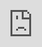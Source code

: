 ```yaml
---
layout: post
title:  "54 Small Business Ideas for Anyone Who Wants to Run Their Own Business"
date:   2021-10-23 11:02:58 +0200
categories: jekyll update
image: /images/posts/small-business-ideas.jpg
---
```


Airbnb Co-founder, Brian Chesky, said, "If we tried to think of a good idea, we wouldn’t have been able to think of a good idea. You just have to find the solution for a problem in your own life."

If you’re like Brian and you’ve already thought about a solution for a problem you encounter in your life — or you’re on the path to doing so — then starting a small business may be in your future. It may also be for you if you dream of clocking out of your nine-to-five job for the last time and becoming your own boss.

But while you might feel ready for a new venture and passionate about your idea, you might be looking for some direction.

Best Small Business Ideas
=======
1. Handyman
-----------
<img alt="Handyman website homepage picturing four images of handymen helping clients with tasks " src="https://blog.hubspot.com/hs-fs/hubfs/Google%20Drive%20Integration/53%20Small%20Business%20Ideas%20for%20Anyone%20Who%20Wants%20to%20Run%20Their%20Own%20Business-Mar-12-2021-12-15-26-38-AM.png?width=650&amp;name=53%20Small%20Business%20Ideas%20for%20Anyone%20Who%20Wants%20to%20Run%20Their%20Own%20Business-Mar-12-2021-12-15-26-38-AM.png" title="" width="650" style="margin-left: auto; margin-right: auto; display: block; width: 650px;" srcset="https://blog.hubspot.com/hs-fs/hubfs/Google%20Drive%20Integration/53%20Small%20Business%20Ideas%20for%20Anyone%20Who%20Wants%20to%20Run%20Their%20Own%20Business-Mar-12-2021-12-15-26-38-AM.png?width=325&amp;name=53%20Small%20Business%20Ideas%20for%20Anyone%20Who%20Wants%20to%20Run%20Their%20Own%20Business-Mar-12-2021-12-15-26-38-AM.png 325w, https://blog.hubspot.com/hs-fs/hubfs/Google%20Drive%20Integration/53%20Small%20Business%20Ideas%20for%20Anyone%20Who%20Wants%20to%20Run%20Their%20Own%20Business-Mar-12-2021-12-15-26-38-AM.png?width=650&amp;name=53%20Small%20Business%20Ideas%20for%20Anyone%20Who%20Wants%20to%20Run%20Their%20Own%20Business-Mar-12-2021-12-15-26-38-AM.png 650w, https://blog.hubspot.com/hs-fs/hubfs/Google%20Drive%20Integration/53%20Small%20Business%20Ideas%20for%20Anyone%20Who%20Wants%20to%20Run%20Their%20Own%20Business-Mar-12-2021-12-15-26-38-AM.png?width=975&amp;name=53%20Small%20Business%20Ideas%20for%20Anyone%20Who%20Wants%20to%20Run%20Their%20Own%20Business-Mar-12-2021-12-15-26-38-AM.png 975w, https://blog.hubspot.com/hs-fs/hubfs/Google%20Drive%20Integration/53%20Small%20Business%20Ideas%20for%20Anyone%20Who%20Wants%20to%20Run%20Their%20Own%20Business-Mar-12-2021-12-15-26-38-AM.png?width=1300&amp;name=53%20Small%20Business%20Ideas%20for%20Anyone%20Who%20Wants%20to%20Run%20Their%20Own%20Business-Mar-12-2021-12-15-26-38-AM.png 1300w, https://blog.hubspot.com/hs-fs/hubfs/Google%20Drive%20Integration/53%20Small%20Business%20Ideas%20for%20Anyone%20Who%20Wants%20to%20Run%20Their%20Own%20Business-Mar-12-2021-12-15-26-38-AM.png?width=1625&amp;name=53%20Small%20Business%20Ideas%20for%20Anyone%20Who%20Wants%20to%20Run%20Their%20Own%20Business-Mar-12-2021-12-15-26-38-AM.png 1625w, https://blog.hubspot.com/hs-fs/hubfs/Google%20Drive%20Integration/53%20Small%20Business%20Ideas%20for%20Anyone%20Who%20Wants%20to%20Run%20Their%20Own%20Business-Mar-12-2021-12-15-26-38-AM.png?width=1950&amp;name=53%20Small%20Business%20Ideas%20for%20Anyone%20Who%20Wants%20to%20Run%20Their%20Own%20Business-Mar-12-2021-12-15-26-38-AM.png 1950w" sizes="(max-width: 650px) 100vw, 650px">
Are you always fixing things around the house? Often on-call when friends need small projects completed? Create a website, conduct a competitive analysis to determine what your time and expertise are worth, and turn to the friends you’ve helped before for referrals.

2. Woodworker
-----------
Similarly, if you have a passion for crafting beautiful furniture or other home goods out of wood, that could be a small business niche for you. Get started by listing a few of your pieces on sites like Etsy. Once you build a following, consider starting a website, accepting custom orders, or expanding to refinishing work and upholstery.

3. Online Dating Consultant
-----------
Dating consultants usually charge for their time. They help people create successful online dating profiles, source possible matches from outside the typical online channels, and offer a level of personalization that a site like Tinder can’t. Think you’ve got a knack for the match? This might be the business for you.

4. Sewing and Alteration Specialist
-----------
<img alt="Small business sewing and alteration specialist measuring a person's chest for a suit" src="https://blog.hubspot.com/hs-fs/hubfs/Google%20Drive%20Integration/53%20Small%20Business%20Ideas%20for%20Anyone%20Who%20Wants%20to%20Run%20Their%20Own%20Business-3.png?width=650&amp;name=53%20Small%20Business%20Ideas%20for%20Anyone%20Who%20Wants%20to%20Run%20Their%20Own%20Business-3.png" title="" width="650" style="margin-left: auto; margin-right: auto; display: block; width: 650px;" srcset="https://blog.hubspot.com/hs-fs/hubfs/Google%20Drive%20Integration/53%20Small%20Business%20Ideas%20for%20Anyone%20Who%20Wants%20to%20Run%20Their%20Own%20Business-3.png?width=325&amp;name=53%20Small%20Business%20Ideas%20for%20Anyone%20Who%20Wants%20to%20Run%20Their%20Own%20Business-3.png 325w, https://blog.hubspot.com/hs-fs/hubfs/Google%20Drive%20Integration/53%20Small%20Business%20Ideas%20for%20Anyone%20Who%20Wants%20to%20Run%20Their%20Own%20Business-3.png?width=650&amp;name=53%20Small%20Business%20Ideas%20for%20Anyone%20Who%20Wants%20to%20Run%20Their%20Own%20Business-3.png 650w, https://blog.hubspot.com/hs-fs/hubfs/Google%20Drive%20Integration/53%20Small%20Business%20Ideas%20for%20Anyone%20Who%20Wants%20to%20Run%20Their%20Own%20Business-3.png?width=975&amp;name=53%20Small%20Business%20Ideas%20for%20Anyone%20Who%20Wants%20to%20Run%20Their%20Own%20Business-3.png 975w, https://blog.hubspot.com/hs-fs/hubfs/Google%20Drive%20Integration/53%20Small%20Business%20Ideas%20for%20Anyone%20Who%20Wants%20to%20Run%20Their%20Own%20Business-3.png?width=1300&amp;name=53%20Small%20Business%20Ideas%20for%20Anyone%20Who%20Wants%20to%20Run%20Their%20Own%20Business-3.png 1300w, https://blog.hubspot.com/hs-fs/hubfs/Google%20Drive%20Integration/53%20Small%20Business%20Ideas%20for%20Anyone%20Who%20Wants%20to%20Run%20Their%20Own%20Business-3.png?width=1625&amp;name=53%20Small%20Business%20Ideas%20for%20Anyone%20Who%20Wants%20to%20Run%20Their%20Own%20Business-3.png 1625w, https://blog.hubspot.com/hs-fs/hubfs/Google%20Drive%20Integration/53%20Small%20Business%20Ideas%20for%20Anyone%20Who%20Wants%20to%20Run%20Their%20Own%20Business-3.png?width=1950&amp;name=53%20Small%20Business%20Ideas%20for%20Anyone%20Who%20Wants%20to%20Run%20Their%20Own%20Business-3.png 1950w" sizes="(max-width: 650px) 100vw, 650px">
People will always need clothing hemmed and buttons mended — and you could be the person to do it. If you love sewing, start by offering simple services like those mentioned above and expand your repertoire to dressmaking and design as you build a customer base and demand.

5. Freelance Developer
-----------
From building websites for other small businesses to providing technical support for certain projects, quality web development is in high demand right now. As a web developer, you'll naturally have a technical skill set. Distill your knowledge and expertise so customers who don't have your experience are able to understand what it is you'll be helping them achieve.

To help with this, test your messaging on friends and family who don’t have a firm understanding of the work you do. If they’re able to summarize what you do, your messaging is likely effective among people outside of your industry.

6. Personal Trainer
-----------
Offer in-home consultations, personalized nutrition and exercise regimens, and community boot camps to get the word out. Don’t forget to populate an Instagram feed with inspirational quotes, free exercise videos, and yummy snack ideas as well — it’s a common way for fitness gurus to build their brands in our digital world.

If you choose to go this route, it’s OK to start small at first, then scale up. For instance, MOURfit is a personal training business in Indianapolis that started in a shared gym, then grew to a private gym that offers group fitness, personal training, and nutrition services.

7. Freelance Graphic Designer
-----------
Set your own hours, choose your projects, and build a portfolio and business you’re proud of. From website design to blog graphics and more, many companies seek out experienced graphic designers for support on a variety of projects.

If you’re just starting out with graphic design, try these eight tips and tricks that are ideal for beginners. If you’re more experienced but need to build your portfolio to attract clients, these prompts will get your creativity flowing in no time.

8. Life/ Career Coach
-----------
If you have experience navigating career, personal, and social transitions successfully, put it to good use as a life or career coach. Many of us are looking for guidance in our careers — and finding someone with the time to mentor us can be tough.

Life/ career coaches don’t come cheap, but they are able to offer clients the intense and hands-on training and advice they need to make serious moves in their personal and professional lives. After all, everyone needs some uplifting advice from time to time.

<img alt="Career Coach Nariah Broadus" src="https://blog.hubspot.com/hs-fs/hubfs/Google%20Drive%20Integration/53%20Small%20Business%20Ideas%20for%20Anyone%20Who%20Wants%20to%20Run%20Their%20Own%20Business.jpeg?width=650&amp;name=53%20Small%20Business%20Ideas%20for%20Anyone%20Who%20Wants%20to%20Run%20Their%20Own%20Business.jpeg" title="" width="650" style="margin-left: auto; margin-right: auto; display: block; width: 650px;" srcset="https://blog.hubspot.com/hs-fs/hubfs/Google%20Drive%20Integration/53%20Small%20Business%20Ideas%20for%20Anyone%20Who%20Wants%20to%20Run%20Their%20Own%20Business.jpeg?width=325&amp;name=53%20Small%20Business%20Ideas%20for%20Anyone%20Who%20Wants%20to%20Run%20Their%20Own%20Business.jpeg 325w, https://blog.hubspot.com/hs-fs/hubfs/Google%20Drive%20Integration/53%20Small%20Business%20Ideas%20for%20Anyone%20Who%20Wants%20to%20Run%20Their%20Own%20Business.jpeg?width=650&amp;name=53%20Small%20Business%20Ideas%20for%20Anyone%20Who%20Wants%20to%20Run%20Their%20Own%20Business.jpeg 650w, https://blog.hubspot.com/hs-fs/hubfs/Google%20Drive%20Integration/53%20Small%20Business%20Ideas%20for%20Anyone%20Who%20Wants%20to%20Run%20Their%20Own%20Business.jpeg?width=975&amp;name=53%20Small%20Business%20Ideas%20for%20Anyone%20Who%20Wants%20to%20Run%20Their%20Own%20Business.jpeg 975w, https://blog.hubspot.com/hs-fs/hubfs/Google%20Drive%20Integration/53%20Small%20Business%20Ideas%20for%20Anyone%20Who%20Wants%20to%20Run%20Their%20Own%20Business.jpeg?width=1300&amp;name=53%20Small%20Business%20Ideas%20for%20Anyone%20Who%20Wants%20to%20Run%20Their%20Own%20Business.jpeg 1300w, https://blog.hubspot.com/hs-fs/hubfs/Google%20Drive%20Integration/53%20Small%20Business%20Ideas%20for%20Anyone%20Who%20Wants%20to%20Run%20Their%20Own%20Business.jpeg?width=1625&amp;name=53%20Small%20Business%20Ideas%20for%20Anyone%20Who%20Wants%20to%20Run%20Their%20Own%20Business.jpeg 1625w, https://blog.hubspot.com/hs-fs/hubfs/Google%20Drive%20Integration/53%20Small%20Business%20Ideas%20for%20Anyone%20Who%20Wants%20to%20Run%20Their%20Own%20Business.jpeg?width=1950&amp;name=53%20Small%20Business%20Ideas%20for%20Anyone%20Who%20Wants%20to%20Run%20Their%20Own%20Business.jpeg 1950w" sizes="(max-width: 650px) 100vw, 650px">

Looking for inspiration? Nariah Broadus has dedicated more than 20 years to helping people create better working environments and navigate change successfully as a career and leadership coach. Check out her story for more inspiration to get started with this small business idea.

9. Resume Writer
-----------
Creating a resume, cover letter, and — when necessary — portfolio for a new job can be tough and time consuming. That’s why many people hire help. Assist clients with tailored resumes, beautifully edited cover letters, and carefully-crafted portfolios that make it impossible for employers to ignore.

10. Freelance Writer
-----------
If you have writing skills, there’s someone out there willing to pay you for them. Write blog posts, magazine articles, and website copy galore — just make sure you have a body of work built up to share with potential clients. Even if you create a few sample pieces to have on hand, they’ll help exhibit your work and attract new business.

11. Translator
-----------
Speak a foreign language? Start a translation service. Consider specializing in a specific genre of translation, like medical or financial translation, as you might be able to fill a niche need in your community.

12. Garden Designer
-----------
Many people have the willingness to do the dirty work in their backyards, but few have the know-how to complete the first part of this process — designing and planning the backyard space. Draw up the designs for your clients’ outdoor spaces and let them do the actual digging.

13. Ecommerce Store Owner
-----------
Do you create, collect, or curate anything special? Consider starting an ecommerce store and turning your hobby into a full-time job. Whether you need somewhere to sell all that pottery you’ve been making, or an excuse to search for the sports memorabilia you love tracking down, an ecommerce store can make it financially viable for you to pursue your passion.

14. Landscaper
-----------
Mowing, tree-trimming, and seasonal decor are all neighborhood needs. If you have or can acquire the equipment, a landscaping business can be a lucrative affair.

15. Videographer
-----------
Video production requires you to have invested in the equipment up front which can be quite expensive. But that’s also what makes your services so valuable. Make sure you have a reel of your work to share or create a website with several selections of your work available for interested viewers.

To learn more about the art of videography, check out The Ultimate Guide to Video Marketing.

16. Photographer
-----------
Start by conducting photo shoots for your family and friends. As you build a body of work, ask for referrals and reviews. Photography businesses often grow by word of mouth, so create a Facebook page where you can tag recent clients. Videos that you tag those clients in will show up in their friends’ newsfeeds where they can view your work. You can also ask them to leave reviews on your Facebook business page.

<iframe width="200" height="113" src="https://www.youtube.com/embed/i17KKweMtvQ?feature=oembed" frameborder="0" allow="accelerometer; autoplay; clipboard-write; encrypted-media; gyroscope; picture-in-picture" allowfullscreen="" style="position: absolute; top: 0px; left: 0px; width: 100%; height: 100%; border: none;" xml="lang" data-mce-src="https://www.youtube.com/embed/i17KKweMtvQ?feature=oembed" data-mce-style="position: absolute; top: 0px; left: 0px; width: 100%; height: 100%; border: none;"></iframe>

If you’re not sure where to start with freelance photography, take a look at Erica Clayton’s journey into the business. Her advice? Give yourself a firm deadline to turn a profit.

17. Travel Planner
-----------
The time of the travel agent might be passing, but people are still looking for those with a knack for more nontraditional travel coordination. If you always plan the perfect vacations complete with beautiful hotels, the ideal location, and a bevy of delicious restaurants lined up for every evening, consider advertising your services as a more modern approach to travel planning.

18. Car-detailing Specialist
-----------
The devil is in the details and you can be too. Car-detailing services that travel to the client are convenient for busy people who can’t find the time to run through the car wash. With this business, your clients only have to pay and the service will be done for them before they know it. Just make sure you have the flexibility, transportation, and equipment to take your business on the road.

19. Home Inspector
-----------
Working as a home inspector requires a certification and a great deal of expertise, but it can offer a flexible work schedule and stable income. Confirm the licensing requirements in your state before getting started with this type of small business. You’ll want to make sure you’re providing the best service to your clients by having all of your credentials in order.

20. House Cleaner
-----------
With a low barrier to entry, house cleaning can be a great way to start doing what you love — soon. Consider advertising to homes in your neighborhood and get more bang for your buck by earning a few small businesses as clients as well. They’ll usually bring in a higher paycheck for a similar amount of work.

Need some inspiration? This small business cleaning service grew virtually overnight on Instagram after their content went viral during the pandemic.

<img alt="Go Clean Co Instagram profile" src="https://blog.hubspot.com/hs-fs/hubfs/Google%20Drive%20Integration/53%20Small%20Business%20Ideas%20for%20Anyone%20Who%20Wants%20to%20Run%20Their%20Own%20Business.png?width=650&amp;name=53%20Small%20Business%20Ideas%20for%20Anyone%20Who%20Wants%20to%20Run%20Their%20Own%20Business.png" title="" width="650" style="width: 650px; margin-left: auto; margin-right: auto; display: block;" srcset="https://blog.hubspot.com/hs-fs/hubfs/Google%20Drive%20Integration/53%20Small%20Business%20Ideas%20for%20Anyone%20Who%20Wants%20to%20Run%20Their%20Own%20Business.png?width=325&amp;name=53%20Small%20Business%20Ideas%20for%20Anyone%20Who%20Wants%20to%20Run%20Their%20Own%20Business.png 325w, https://blog.hubspot.com/hs-fs/hubfs/Google%20Drive%20Integration/53%20Small%20Business%20Ideas%20for%20Anyone%20Who%20Wants%20to%20Run%20Their%20Own%20Business.png?width=650&amp;name=53%20Small%20Business%20Ideas%20for%20Anyone%20Who%20Wants%20to%20Run%20Their%20Own%20Business.png 650w, https://blog.hubspot.com/hs-fs/hubfs/Google%20Drive%20Integration/53%20Small%20Business%20Ideas%20for%20Anyone%20Who%20Wants%20to%20Run%20Their%20Own%20Business.png?width=975&amp;name=53%20Small%20Business%20Ideas%20for%20Anyone%20Who%20Wants%20to%20Run%20Their%20Own%20Business.png 975w, https://blog.hubspot.com/hs-fs/hubfs/Google%20Drive%20Integration/53%20Small%20Business%20Ideas%20for%20Anyone%20Who%20Wants%20to%20Run%20Their%20Own%20Business.png?width=1300&amp;name=53%20Small%20Business%20Ideas%20for%20Anyone%20Who%20Wants%20to%20Run%20Their%20Own%20Business.png 1300w, https://blog.hubspot.com/hs-fs/hubfs/Google%20Drive%20Integration/53%20Small%20Business%20Ideas%20for%20Anyone%20Who%20Wants%20to%20Run%20Their%20Own%20Business.png?width=1625&amp;name=53%20Small%20Business%20Ideas%20for%20Anyone%20Who%20Wants%20to%20Run%20Their%20Own%20Business.png 1625w, https://blog.hubspot.com/hs-fs/hubfs/Google%20Drive%20Integration/53%20Small%20Business%20Ideas%20for%20Anyone%20Who%20Wants%20to%20Run%20Their%20Own%20Business.png?width=1950&amp;name=53%20Small%20Business%20Ideas%20for%20Anyone%20Who%20Wants%20to%20Run%20Their%20Own%20Business.png 1950w" sizes="(max-width: 650px) 100vw, 650px">

21. Personal Chef
-----------
We all love to eat, but few of us have the time or energy to cook healthy, delicious meals. Advertise your services to local families and businesses alike. To save on start-up costs, consider scheduling certain groups of clients together — say, vegetarians — so you can cook larger quantities of the same dish.

<img alt="Four images with different food dishes including pasta, ceviche, and beef" src="https://blog.hubspot.com/hs-fs/hubfs/Google%20Drive%20Integration/53%20Small%20Business%20Ideas%20for%20Anyone%20Who%20Wants%20to%20Run%20Their%20Own%20Business-1.png?width=650&amp;name=53%20Small%20Business%20Ideas%20for%20Anyone%20Who%20Wants%20to%20Run%20Their%20Own%20Business-1.png" title="" width="650" style="margin-left: auto; margin-right: auto; display: block; width: 650px;" srcset="https://blog.hubspot.com/hs-fs/hubfs/Google%20Drive%20Integration/53%20Small%20Business%20Ideas%20for%20Anyone%20Who%20Wants%20to%20Run%20Their%20Own%20Business-1.png?width=325&amp;name=53%20Small%20Business%20Ideas%20for%20Anyone%20Who%20Wants%20to%20Run%20Their%20Own%20Business-1.png 325w, https://blog.hubspot.com/hs-fs/hubfs/Google%20Drive%20Integration/53%20Small%20Business%20Ideas%20for%20Anyone%20Who%20Wants%20to%20Run%20Their%20Own%20Business-1.png?width=650&amp;name=53%20Small%20Business%20Ideas%20for%20Anyone%20Who%20Wants%20to%20Run%20Their%20Own%20Business-1.png 650w, https://blog.hubspot.com/hs-fs/hubfs/Google%20Drive%20Integration/53%20Small%20Business%20Ideas%20for%20Anyone%20Who%20Wants%20to%20Run%20Their%20Own%20Business-1.png?width=975&amp;name=53%20Small%20Business%20Ideas%20for%20Anyone%20Who%20Wants%20to%20Run%20Their%20Own%20Business-1.png 975w, https://blog.hubspot.com/hs-fs/hubfs/Google%20Drive%20Integration/53%20Small%20Business%20Ideas%20for%20Anyone%20Who%20Wants%20to%20Run%20Their%20Own%20Business-1.png?width=1300&amp;name=53%20Small%20Business%20Ideas%20for%20Anyone%20Who%20Wants%20to%20Run%20Their%20Own%20Business-1.png 1300w, https://blog.hubspot.com/hs-fs/hubfs/Google%20Drive%20Integration/53%20Small%20Business%20Ideas%20for%20Anyone%20Who%20Wants%20to%20Run%20Their%20Own%20Business-1.png?width=1625&amp;name=53%20Small%20Business%20Ideas%20for%20Anyone%20Who%20Wants%20to%20Run%20Their%20Own%20Business-1.png 1625w, https://blog.hubspot.com/hs-fs/hubfs/Google%20Drive%20Integration/53%20Small%20Business%20Ideas%20for%20Anyone%20Who%20Wants%20to%20Run%20Their%20Own%20Business-1.png?width=1950&amp;name=53%20Small%20Business%20Ideas%20for%20Anyone%20Who%20Wants%20to%20Run%20Their%20Own%20Business-1.png 1950w" sizes="(max-width: 650px) 100vw, 650px">

Chef Paul’s mouth-watering dishes are available to clients across the country. His clientele niche consists of athletes, corporate businesses, and local gyms.

22. Property Manager
-----------
Many people maintain properties they don’t live in — often based in different cities or states. As a property manager, you can help a property owner ensure their home is being well taken care of, handle small fixes as they arise, and serve as a liaison to renters.

23. Packing Services Facilitator
-----------
Moving is always a pain, and many people hire the entire packing process out. Want to have a steady stream of clients? Partner with a local moving service who will refer new clients to you.

24. Massage Therapist
-----------
Soothe aching muscles and promote peace for your clients as a massage therapist. Look into training and certification courses in your city and state and invest in a portable bed to take on client visits.

25. Crafter
-----------
Creating novelties by hand is a fun and unique way to start a small business. Whether you make jewelry, knitted comfort items, or even custom wigs, there’s probably a market for your products. Tap into your audience with creative marketing on social media and search engine optimize your website for the unique products you make.

26. Bed and Breakfast Owner
-----------
This is another business venture that will require you to research the correct licensure from your state, but it will be well worth it to see your dreams come true. Consider what guests will be traveling to your area and create special packages and themed stays that coincide with their interests in your locale.

27. Interior Designer
-----------
Similar to landscape design — there are many people who have the ability to buy the furniture and home decor they need to fill their rooms, but few who know where to start. It might take some time to build a portfolio but documenting your projects and sharing them online can build a fanbase beyond your wildest dreams.

<img alt="Sandra Cavallo's instagram profile featuring her interior design work" src="https://blog.hubspot.com/hs-fs/hubfs/Google%20Drive%20Integration/53%20Small%20Business%20Ideas%20for%20Anyone%20Who%20Wants%20to%20Run%20Their%20Own%20Business-2.png?width=650&amp;name=53%20Small%20Business%20Ideas%20for%20Anyone%20Who%20Wants%20to%20Run%20Their%20Own%20Business-2.png" title="" width="650" loading="lazy" style="margin-left: auto; margin-right: auto; display: block; width: 650px;" srcset="https://blog.hubspot.com/hs-fs/hubfs/Google%20Drive%20Integration/53%20Small%20Business%20Ideas%20for%20Anyone%20Who%20Wants%20to%20Run%20Their%20Own%20Business-2.png?width=325&amp;name=53%20Small%20Business%20Ideas%20for%20Anyone%20Who%20Wants%20to%20Run%20Their%20Own%20Business-2.png 325w, https://blog.hubspot.com/hs-fs/hubfs/Google%20Drive%20Integration/53%20Small%20Business%20Ideas%20for%20Anyone%20Who%20Wants%20to%20Run%20Their%20Own%20Business-2.png?width=650&amp;name=53%20Small%20Business%20Ideas%20for%20Anyone%20Who%20Wants%20to%20Run%20Their%20Own%20Business-2.png 650w, https://blog.hubspot.com/hs-fs/hubfs/Google%20Drive%20Integration/53%20Small%20Business%20Ideas%20for%20Anyone%20Who%20Wants%20to%20Run%20Their%20Own%20Business-2.png?width=975&amp;name=53%20Small%20Business%20Ideas%20for%20Anyone%20Who%20Wants%20to%20Run%20Their%20Own%20Business-2.png 975w, https://blog.hubspot.com/hs-fs/hubfs/Google%20Drive%20Integration/53%20Small%20Business%20Ideas%20for%20Anyone%20Who%20Wants%20to%20Run%20Their%20Own%20Business-2.png?width=1300&amp;name=53%20Small%20Business%20Ideas%20for%20Anyone%20Who%20Wants%20to%20Run%20Their%20Own%20Business-2.png 1300w, https://blog.hubspot.com/hs-fs/hubfs/Google%20Drive%20Integration/53%20Small%20Business%20Ideas%20for%20Anyone%20Who%20Wants%20to%20Run%20Their%20Own%20Business-2.png?width=1625&amp;name=53%20Small%20Business%20Ideas%20for%20Anyone%20Who%20Wants%20to%20Run%20Their%20Own%20Business-2.png 1625w, https://blog.hubspot.com/hs-fs/hubfs/Google%20Drive%20Integration/53%20Small%20Business%20Ideas%20for%20Anyone%20Who%20Wants%20to%20Run%20Their%20Own%20Business-2.png?width=1950&amp;name=53%20Small%20Business%20Ideas%20for%20Anyone%20Who%20Wants%20to%20Run%20Their%20Own%20Business-2.png 1950w" sizes="(max-width: 650px) 100vw, 650px">

Need inspiration? Check out Sandra Cavallo’s interior design Instagram account.

28. Nonprofit Owner
-----------
If you dream of devoting your life to a cause you believe in, it might be time to start a nonprofit. You’ll need to incorporate your business and file for 501(c)(3) tax-exempt status — and then you’ll be required to meet ongoing standards of compliance, but the payoff is making a meaningful impact on a cause you believe in.

29. Tour Guide
-----------
Love the local history of your city or state? Consider becoming a tour guide. Sure, you’ll need to conduct plenty of research to be able to do the job well, but that’s half the fun. Set yourself apart by offering tours that speak to a specific niche of your community’s history.

Some tour guides, like the ones at Freedom Trail in Boston, offer historical walking tours of their town’s most haunted spots while others curate guided foodie tours for guests to get a true taste of the city.

30. Tutor
-----------
Whether you’re a math whiz, piano master, or Shakespeare aficionado, there’s someone out there who needs a little help in your area of expertise and is willing to pay for it. Advertise your services through local schools, community colleges, community centers, and even social media to get the word out and build a customer base.

31. Consultant
-----------
If you have significant experience in or knowledge of a specific subject, consider becoming a consultant. Perhaps you’re an expert at hiring practices, have a knack for SEO, or have led multiple sales teams to six-figure success. Identify your expertise and market yourself as a consultant and charge the going rate.

32. Clothing Boutique Owner
-----------
If you dream of building your own fashion empire, why not start with a local boutique? Build buzz with impressive window displays, inspiring social media accounts, and heavy community involvement.

33. Event Planner
-----------
You might choose to specialize in a specific type of event — like weddings or company meetings — or set yourself up as an event planner of all trades. If you’re highly organized, are detail-oriented, and have experience planning large events, it might be time others benefit from your skills.

34. Specialty Food Store Owner
-----------
<img alt="American Provisions website featuring images of their novelty items and their small business location" src="https://blog.hubspot.com/hs-fs/hubfs/Google%20Drive%20Integration/53%20Small%20Business%20Ideas%20for%20Anyone%20Who%20Wants%20to%20Run%20Their%20Own%20Business-4.png?width=650&amp;name=53%20Small%20Business%20Ideas%20for%20Anyone%20Who%20Wants%20to%20Run%20Their%20Own%20Business-4.png" title="" width="650" style="margin-left: auto; margin-right: auto; display: block; width: 650px;" srcset="https://blog.hubspot.com/hs-fs/hubfs/Google%20Drive%20Integration/53%20Small%20Business%20Ideas%20for%20Anyone%20Who%20Wants%20to%20Run%20Their%20Own%20Business-4.png?width=325&amp;name=53%20Small%20Business%20Ideas%20for%20Anyone%20Who%20Wants%20to%20Run%20Their%20Own%20Business-4.png 325w, https://blog.hubspot.com/hs-fs/hubfs/Google%20Drive%20Integration/53%20Small%20Business%20Ideas%20for%20Anyone%20Who%20Wants%20to%20Run%20Their%20Own%20Business-4.png?width=650&amp;name=53%20Small%20Business%20Ideas%20for%20Anyone%20Who%20Wants%20to%20Run%20Their%20Own%20Business-4.png 650w, https://blog.hubspot.com/hs-fs/hubfs/Google%20Drive%20Integration/53%20Small%20Business%20Ideas%20for%20Anyone%20Who%20Wants%20to%20Run%20Their%20Own%20Business-4.png?width=975&amp;name=53%20Small%20Business%20Ideas%20for%20Anyone%20Who%20Wants%20to%20Run%20Their%20Own%20Business-4.png 975w, https://blog.hubspot.com/hs-fs/hubfs/Google%20Drive%20Integration/53%20Small%20Business%20Ideas%20for%20Anyone%20Who%20Wants%20to%20Run%20Their%20Own%20Business-4.png?width=1300&amp;name=53%20Small%20Business%20Ideas%20for%20Anyone%20Who%20Wants%20to%20Run%20Their%20Own%20Business-4.png 1300w, https://blog.hubspot.com/hs-fs/hubfs/Google%20Drive%20Integration/53%20Small%20Business%20Ideas%20for%20Anyone%20Who%20Wants%20to%20Run%20Their%20Own%20Business-4.png?width=1625&amp;name=53%20Small%20Business%20Ideas%20for%20Anyone%20Who%20Wants%20to%20Run%20Their%20Own%20Business-4.png 1625w, https://blog.hubspot.com/hs-fs/hubfs/Google%20Drive%20Integration/53%20Small%20Business%20Ideas%20for%20Anyone%20Who%20Wants%20to%20Run%20Their%20Own%20Business-4.png?width=1950&amp;name=53%20Small%20Business%20Ideas%20for%20Anyone%20Who%20Wants%20to%20Run%20Their%20Own%20Business-4.png 1950w" sizes="(max-width: 650px) 100vw, 650px">

Gourmet foods, cheeses, sake, wine — you name a food, there’s a specialty food store out there for it. Put your passion for exotic olive oils to good use and open a store like American Provisions where you offer the kind of expertise and selection your audience couldn’t dream of getting from their local grocer.

35. Personal Assistant
-----------
Again, if you’re an organized, highly-detailed person, the life of a personal assistant might be for you. Don’t want to be tied to one office or person all day, every day? Consider becoming a virtual assistant, which allows you a more flexible work environment.

36. Food Truck Owner
-----------
Always dreamt of owning a restaurant but not quite ready to take the plunge? Test out your concepts with a food truck. It’s a great way to become familiar with food and restaurant licensing in your state, see what people like and don’t like, and build a ravenous following before ever opening or investing in a brick-and-mortar location.

Taco Nganas, a taco truck in Memphis, TN, started with one food truck and expanded to three, building a loyal customer base along the way.

37. Consignment Shop Owner
-----------
If you have an eye for style but don’t want to invest in the inventory of a brand-new boutique, consider going consignment. It will allow you to curate a collection of clothing that matches your goals and aesthetic, without the overhead of a boutique selling entirely new garments.

38. Caterer
-----------
If that personal chef gig is too restrictive for your schedule, consider catering instead. Pick your projects, work fewer but larger events, and hone in on your time management skills.

39. Gym owner
-----------
Kickboxing gyms, yoga studios, CrossFit, oh my! Turn your passion for fitness into a community for others by creating your own gym — start one from the ground up, become an affiliate, or open a franchise location.

40. Daycare Owner
-----------
Childcare continues to be in high demand. While nannies and nanny shares are popular right now, a good daycare is hard to find. Fill a need in your neighborhood by opening your own. And, as always, make sure you’re complying with your city and state’s zoning, licensure, insurance, and inspection requirements.

41. Boutique Agency Owner
-----------
What’s your specialty? Whether it’s marketing, social media, or PR, it might be time to start your own agency. Many other small businesses need this type of help but don’t have the resources or volume to necessitate a full-time position.

Consider building a small team and learn from other entrepreneurs who’ve successfully started their own agencies, like Duane Brown of Take Some Risk.

42. Coffee Shop Owner
-----------
Turn your caffeine addiction into something a little more lucrative. Opening a franchise or buying an existing shop are lower-risk entry points to the coffee game but they usually require a little more cash up front. Starting a shop from scratch requires a little more planning and a lot more work — but it also maximizes your earning potential in the future.

43. Moving Company
-----------
A truck, moving equipment, manpower, and the correct permits and insurance are the building blocks of starting your own moving company. Before you buy your first fleet of trucks, however, start small with a moving van and keep your costs low.

Still sound like too much of an initial investment? Consider offering packing services only, which have a much lower financial barrier to entry.

<img alt="International moving specialists website featuring a button to get a quote on an international move" src="https://blog.hubspot.com/hs-fs/hubfs/Google%20Drive%20Integration/53%20Small%20Business%20Ideas%20for%20Anyone%20Who%20Wants%20to%20Run%20Their%20Own%20Business-Mar-12-2021-12-15-26-75-AM.png?width=650&amp;name=53%20Small%20Business%20Ideas%20for%20Anyone%20Who%20Wants%20to%20Run%20Their%20Own%20Business-Mar-12-2021-12-15-26-75-AM.png" title="" width="650" style="margin-left: auto; margin-right: auto; display: block; width: 650px;" srcset="https://blog.hubspot.com/hs-fs/hubfs/Google%20Drive%20Integration/53%20Small%20Business%20Ideas%20for%20Anyone%20Who%20Wants%20to%20Run%20Their%20Own%20Business-Mar-12-2021-12-15-26-75-AM.png?width=325&amp;name=53%20Small%20Business%20Ideas%20for%20Anyone%20Who%20Wants%20to%20Run%20Their%20Own%20Business-Mar-12-2021-12-15-26-75-AM.png 325w, https://blog.hubspot.com/hs-fs/hubfs/Google%20Drive%20Integration/53%20Small%20Business%20Ideas%20for%20Anyone%20Who%20Wants%20to%20Run%20Their%20Own%20Business-Mar-12-2021-12-15-26-75-AM.png?width=650&amp;name=53%20Small%20Business%20Ideas%20for%20Anyone%20Who%20Wants%20to%20Run%20Their%20Own%20Business-Mar-12-2021-12-15-26-75-AM.png 650w, https://blog.hubspot.com/hs-fs/hubfs/Google%20Drive%20Integration/53%20Small%20Business%20Ideas%20for%20Anyone%20Who%20Wants%20to%20Run%20Their%20Own%20Business-Mar-12-2021-12-15-26-75-AM.png?width=975&amp;name=53%20Small%20Business%20Ideas%20for%20Anyone%20Who%20Wants%20to%20Run%20Their%20Own%20Business-Mar-12-2021-12-15-26-75-AM.png 975w, https://blog.hubspot.com/hs-fs/hubfs/Google%20Drive%20Integration/53%20Small%20Business%20Ideas%20for%20Anyone%20Who%20Wants%20to%20Run%20Their%20Own%20Business-Mar-12-2021-12-15-26-75-AM.png?width=1300&amp;name=53%20Small%20Business%20Ideas%20for%20Anyone%20Who%20Wants%20to%20Run%20Their%20Own%20Business-Mar-12-2021-12-15-26-75-AM.png 1300w, https://blog.hubspot.com/hs-fs/hubfs/Google%20Drive%20Integration/53%20Small%20Business%20Ideas%20for%20Anyone%20Who%20Wants%20to%20Run%20Their%20Own%20Business-Mar-12-2021-12-15-26-75-AM.png?width=1625&amp;name=53%20Small%20Business%20Ideas%20for%20Anyone%20Who%20Wants%20to%20Run%20Their%20Own%20Business-Mar-12-2021-12-15-26-75-AM.png 1625w, https://blog.hubspot.com/hs-fs/hubfs/Google%20Drive%20Integration/53%20Small%20Business%20Ideas%20for%20Anyone%20Who%20Wants%20to%20Run%20Their%20Own%20Business-Mar-12-2021-12-15-26-75-AM.png?width=1950&amp;name=53%20Small%20Business%20Ideas%20for%20Anyone%20Who%20Wants%20to%20Run%20Their%20Own%20Business-Mar-12-2021-12-15-26-75-AM.png 1950w" sizes="(max-width: 650px) 100vw, 650px">

You could even take a niche approach to the industry as Astro International has by offering international moving services.

44. Home Staging
-----------
If you have a flare for interior design, a staging service might serve as your creative outlet and professional calling. You can build a portfolio with little initial investment by staging homes using the owner’s existing furnishings and decor. Most stagers eventually build up an inventory of furniture as they become more established and network with area realtors.

45. Dog Walker, Groomer, or Trainer
-----------
Licensing and insurance will be the two most important factors in opening a dog walking, grooming, or training business, but your canine colleagues will surely make up for the initial red tape. To test the waters before jumping in, consider walking dogs through companies like Rover. Ready to run your own show? Consider a franchise like Dogtopia.

Home Business Ideas
These home business ideas give you a few more business options that are either based at home or online.

1. Coding
-----------
Frontend, backend, and every type of code in between, this skill requires no in-person interaction with your clients. But one skill you’ll want to carry over from the in-person world for this type of business is active listening. It can be easy to zone out while building a product, but developing a connection with the client is just as important as developing the code for their website.

If you keep the client top of mind when you can’t be around physically, you can ensure that you’re meeting their development needs with your coding work.

2. Vending Machine Owner
-----------
Since 2015, the growth rate for vending machine businesses has increased 1.4%. Even as social distancing restrictions are still in place, this business can still be lucrative if you choose the right locations. High-traffic is key — places like hospitals, schools, and community centers are smart places to start placing your machines to generate enough revenue to cover cost and turn a profit.

3. Social Media Manager
-----------
Do you have a knack for social media? As a social media manager, you can use your skills to manage the social media accounts for companies and even individual people. Influencer marketing has become more common and many influencers rely on marketing agencies or employees to help them run their social channels.

4. Data Entry Clerk
-----------
Many businesses seek data entry clerks to help them enter information into their computer systems and spreadsheets. If you have strong computer and typing skills, this might be the business for you.

5. Audio or Video Editor
-----------
As of March 2021, there are 1.75 million podcasts available to listeners. For this reason, brands are turning to audio and visual content to connect with consumers. The catch is that many don't have the time to invest in the production of this content, or they don't have the skills to do it. Audio and video editors are in demand when it comes to producing quality content for hungry audiences.

6. Voiceover Artist
-----------
Speaking of podcasts and videos, many content creators recognize the value and level of professionalism that great voice talent can bring to a project. There are gigs out there for podcast intros/outros, narration for explainer videos, or even voice work for audio books.

7. Pet Sitter
-----------
Do you have a passion for pets? Consider becoming a pet sitter. While the pet's owners are away on vacation, either host their pet at your home or make visits to their home. Join a pet sitting service like Wag to get started.

8. Vacation Host
-----------
Have you ever used a home-sharing service instead of a hotel? You could make a living by hosting visitors in your own home or renting out a room. Consider becoming a host with companies like Airbnb.

Is your head buzzing with small business ideas yet? After all that brainstorming, you’ll need a practical plan to get started with your new small business.

9. Candy Seller
-----------
If you grew up in a close-knit, southern neighborhood, you're familiar with the "Candy Lady" around the neighborhood. This home business can be started by anyone who's trustworthy in the community. Aside from selling the most popular snacks, a candy seller can provide the neighborhood with fresh fruit and produce that may be harder to find if you live in a food desert.